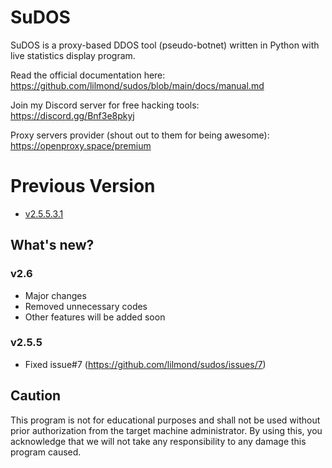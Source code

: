 # SuDOS

SuDOS is a proxy-based DDOS tool (pseudo-botnet) written in Python with live statistics display program.

Read the official documentation here: https://github.com/lilmond/sudos/blob/main/docs/manual.md

Join my Discord server for free hacking tools: https://discord.gg/Bnf3e8pkyj

Proxy servers provider (shout out to them for being awesome): https://openproxy.space/premium

# Previous Version
- [v2.5.5.3.1](https://github.com/lilmond/sudos/blob/beta/beta/v2.x/v2.5.5.3.1.py)

## What's new?
### v2.6
- Major changes
- Removed unnecessary codes
- Other features will be added soon

### v2.5.5
- Fixed issue#7 (https://github.com/lilmond/sudos/issues/7)

## Caution
This program is not for educational purposes and shall not be used without prior authorization from the target machine administrator. By using this, you acknowledge that we will not take any responsibility to any damage this program caused.
